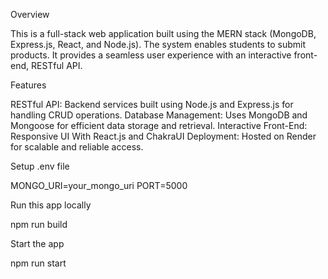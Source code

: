Overview

This is a full-stack web application built using the MERN stack (MongoDB, Express.js, React, and Node.js). The system enables students to submit products. It provides a seamless user experience with an interactive front-end, RESTful API.

Features

RESTful API: Backend services built using Node.js and Express.js for handling CRUD operations.
Database Management: Uses MongoDB and Mongoose for efficient data storage and retrieval.
Interactive Front-End: Responsive UI With React.js and ChakraUI
Deployment: Hosted on Render for scalable and reliable access.

Setup .env file

MONGO_URI=your_mongo_uri
PORT=5000

Run this app locally

npm run build

Start the app

npm run start
